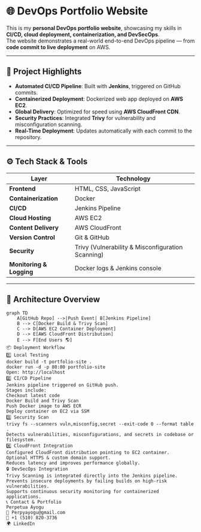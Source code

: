 
# 🌐 DevOps Portfolio Website

This is my **personal DevOps portfolio website**, showcasing my skills in **CI/CD, cloud deployment, containerization, and DevSecOps**.  
The website demonstrates a real-world end-to-end DevOps pipeline — from **code commit to live deployment** on AWS.

---

## 🚀 Project Highlights

- **Automated CI/CD Pipeline**: Built with **Jenkins**, triggered on GitHub commits.  
- **Containerized Deployment**: Dockerized web app deployed on **AWS EC2**.  
- **Global Delivery**: Optimized for speed using **AWS CloudFront CDN**.  
- **Security Practices**: Integrated **Trivy** for vulnerability and misconfiguration scanning.  
- **Real-Time Deployment**: Updates automatically with each commit to the repository.

---

## ⚙️ Tech Stack & Tools

| Layer | Technology |
|-------|-----------|
| **Frontend** | HTML, CSS, JavaScript |
| **Containerization** | Docker |
| **CI/CD** | Jenkins Pipeline |
| **Cloud Hosting** | AWS EC2 |
| **Content Delivery** | AWS CloudFront |
| **Version Control** | Git & GitHub |
| **Security** | Trivy (Vulnerability & Misconfiguration Scanning) |
| **Monitoring & Logging** | Docker logs & Jenkins console |

---

## 🧩 Architecture Overview

```mermaid
graph TD
    A[GitHub Repo] -->|Push Event| B[Jenkins Pipeline]
    B --> C[Docker Build & Trivy Scan]
    C --> D[AWS EC2 Container Deployment]
    D --> E[AWS CloudFront Distribution]
    E --> F[End Users 🌎]
📦 Deployment Workflow
1️⃣ Local Testing
docker build -t portfolio-site .
docker run -d -p 80:80 portfolio-site
Open: http://localhost
2️⃣ CI/CD Pipeline
Jenkins pipeline triggered on GitHub push.
Stages include:
Checkout latest code
Docker Build and Trivy Scan
Push Docker image to AWS ECR
Deploy container on EC2 via SSM
3️⃣ Security Scan
trivy fs --scanners vuln,misconfig,secret --exit-code 0 --format table .
Detects vulnerabilities, misconfigurations, and secrets in codebase or filesystem.
4️⃣ CloudFront Integration
Configured CloudFront distribution pointing to EC2 container.
Optional HTTPS & custom domain support.
Reduces latency and improves performance globally.
🔒 DevSecOps Integration
Trivy Scanning is integrated directly into the Jenkins pipeline.
Prevents insecure deployments by failing builds on high-risk vulnerabilities.
Supports continuous security monitoring for containerized applications.
📞 Contact & Portfolio
Perpetua Ayogu
📧 Perpyayogu@gmail.com
📱 +1 (510) 820-3736
🌍 LinkedIn
